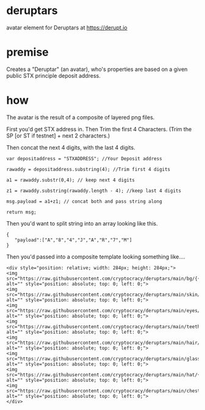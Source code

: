 # deruptars
avatar element for Deruptars at https://derupt.io

# premise
Creates a "Deruptar" (an avatar), who's properties are based on a given public STX principle deposit address. 

# how
The avatar is the result of a composite of layered png files.

First you'd get STX address in. Then Trim the first 4 Characters. (Trim the SP [or ST if testnet] + next 2 characters.)

Then concat the next 4 digits, with the last 4 digits.

```
var depositaddress = "STXADDRESS"; //Your Deposit address

rawaddy = depositaddress.substring(4); //Trim first 4 digits

a1 = rawaddy.substr(0,4); // keep next 4 digits

z1 = rawaddy.substring(rawaddy.length - 4); //keep last 4 digits

msg.payload = a1+z1; // concat both and pass string along

return msg;
```
Then you'd want to split string into an array looking like this.
```
{
   "payload":["A","8","4","J","A","R","7","M"]
}
```
Then you'd passed into a composite template looking something like....
```
<div style="position: relative; width: 284px; height: 284px;">
<img src="https://raw.githubusercontent.com/cryptocracy/deruptars/main/bg/{{msg.payload[0]}}_bg.png" alt="" style="position: absolute; top: 0; left: 0;">
<img src="https://raw.githubusercontent.com/cryptocracy/deruptars/main/skin/{{msg.payload[1]}}_skin.png" alt="" style="position: absolute; top: 0; left: 0;">
<img src="https://raw.githubusercontent.com/cryptocracy/deruptars/main/eyes/{{msg.payload[2]}}_eyes.png" alt="" style="position: absolute; top: 0; left: 0;">
<img src="https://raw.githubusercontent.com/cryptocracy/deruptars/main/teeth/{{msg.payload[3]}}_teeth.png" alt="" style="position: absolute; top: 0; left: 0;">
<img src="https://raw.githubusercontent.com/cryptocracy/deruptars/main/hair/{{msg.payload[4]}}_hair.png" alt="" style="position: absolute; top: 0; left: 0;">
<img src="https://raw.githubusercontent.com/cryptocracy/deruptars/main/glasses/{{msg.payload[5]}}_glasses.png" alt="" style="position: absolute; top: 0; left: 0;">
<img src="https://raw.githubusercontent.com/cryptocracy/deruptars/main/hat/{{msg.payload[6]}}_hat.png" alt="" style="position: absolute; top: 0; left: 0;">
<img src="https://raw.githubusercontent.com/cryptocracy/deruptars/main/chest/{{msg.payload[7]}}_chest.png" alt="" style="position: absolute; top: 0; left: 0;">
</div>

```





